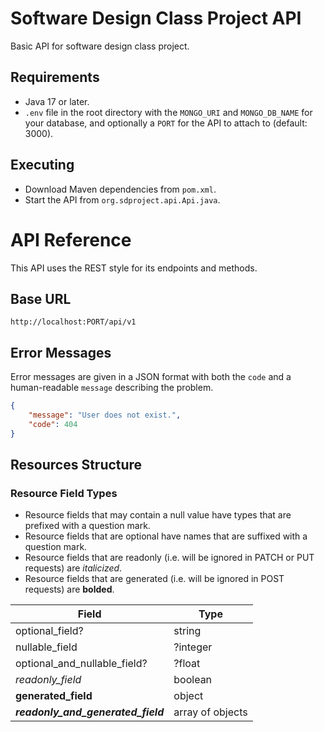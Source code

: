 # Software Design Class Project API

Basic API for software design class project.

## Requirements

- Java 17 or later.
- `.env` file in the root directory with the `MONGO_URI` and `MONGO_DB_NAME` for your database, and optionally a `PORT` for the API to attach to (default: 3000).

## Executing

- Download Maven dependencies from `pom.xml`.
- Start the API from `org.sdproject.api.Api.java`.

# API Reference

This API uses the REST style for its endpoints and methods.

## Base URL

```
http://localhost:PORT/api/v1
```

## Error Messages

Error messages are given in a JSON format with both the `code` and a human-readable `message` describing the problem.

```json
{
    "message": "User does not exist.",
    "code": 404
}
```

## Resources Structure

### Resource Field Types

- Resource fields that may contain a null value have types that are prefixed with a question mark.
- Resource fields that are optional have names that are suffixed with a question mark.
- Resource fields that are readonly (i.e. will be ignored in PATCH or PUT requests) are _italicized_.
- Resource fields that are generated (i.e. will be ignored in POST requests) are **bolded**.

| Field                              | Type             |
|------------------------------------|------------------|
| optional_field?                    | string           |
| nullable_field                     | ?integer         |
| optional_and_nullable_field?       | ?float           |
| _readonly_field_                   | boolean          |
| **generated_field**                | object           |
| _**readonly_and_generated_field**_ | array of objects |
